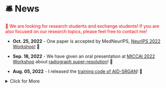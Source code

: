# 🛎 News

 <font color=Red>📣 We are looking for research students and exchange students! If you are also focused on our research topics, please feel free to contact me!</font>
- **Oct. 25, 2022** - One paper is accepted by MedNeurIPS, [NeurIPS 2022 Workshop!](https://sites.google.com/view/med-neurips-2022/home) 🔬

- **Sep. 18, 2022** - We have given an oral presentation at [MICCAI 2022 Workshop](https://sites.google.com/view/mlmi2022/program-and-registration?authuser=0) about [radiograph super-resolution](https://arxiv.org/abs/2208.03008)! 📃

- **Aug. 05, 2022** - I released the [training code of AID-SRGAN](https://github.com/yongsongH/AIDSRGAN-MICCAI2022)! 💎



<details>
<summary>Click for More</summary>
<ul>
 
 <li> 
 <i><strong>2022.08.01</strong></i>: Our paper accepted for publication in the <a href="https://conferences.miccai.org/2022/en/" target=" _blank"> MICCAI 2022 Workshop</a>!  🎉 
</li>
 
 <li> 
 <i><strong>2021.11.10</strong></i>: We have given an oral presentation at <a href="https://www.pricai.org/2021/program/program" target=" _blank">PRICAI 2021</a> about <a href="https://link.springer.com/chapter/10.1007/978-3-030-89363-7_35" target=" _blank">infrared images super-resolution </a>! ⚡ 
</li>

</ul>
</details>
